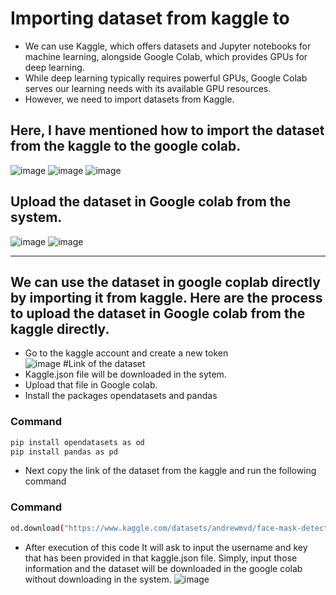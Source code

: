 # Importing dataset from kaggle to 
- We can use Kaggle, which offers datasets and Jupyter notebooks for machine learning, alongside Google Colab, which provides GPUs for deep learning.
- While deep learning typically requires powerful GPUs, Google Colab serves our learning needs with its available GPU resources.
- However, we need to import datasets from Kaggle.
## Here, I have mentioned how to import the dataset from the kaggle to the google colab.
![image](https://github.com/user-attachments/assets/494a783b-8eae-44a0-898e-346a6b987a48)
![image](https://github.com/user-attachments/assets/10cae18e-273a-46ef-8ae4-1918acc1de84)
![image](https://github.com/user-attachments/assets/279d1303-7b11-4dfa-996f-98eed1559235)
## Upload the dataset in Google colab from the system.
![image](https://github.com/user-attachments/assets/a77174b0-85e6-498a-8dc7-2ffd49f99eec)
![image](https://github.com/user-attachments/assets/b9568d27-bd67-441d-8509-9bb99a01f356) <hr>
## We can use the dataset in google coplab directly by importing it from  kaggle. Here are the process to upload the dataset in Google colab from the kaggle directly.
- Go to the kaggle account and create a new token<br>
![image](https://github.com/user-attachments/assets/3743c034-b1db-4e08-9dc3-15ccca7a9114) #Link of the dataset
- Kaggle.json file will be downloaded in the sytem.
- Upload that file in Google colab.
- Install the packages opendatasets and pandas
### Command
```bash
pip install opendatasets as od
pip install pandas as pd
```
- Next copy the link of the dataset from the kaggle and run the following command
### Command
```bash
od.download("https://www.kaggle.com/datasets/andrewmvd/face-mask-detection")
```
- After execution of this code It will ask  to input the username and key that has been provided in that kaggle.json file. Simply, input those information and the dataset will be downloaded in the google colab without downloading in the system.
![image](https://github.com/user-attachments/assets/e59e9057-5509-4d18-885d-04de59c1c734)

